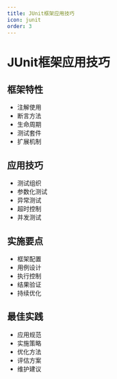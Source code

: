 ```yaml
---
title: JUnit框架应用技巧
icon: junit
order: 3
---
```


# JUnit框架应用技巧

## 框架特性
- 注解使用
- 断言方法
- 生命周期
- 测试套件
- 扩展机制

## 应用技巧
- 测试组织
- 参数化测试
- 异常测试
- 超时控制
- 并发测试

## 实施要点
- 框架配置
- 用例设计
- 执行控制
- 结果验证
- 持续优化

## 最佳实践
- 应用规范
- 实施策略
- 优化方法
- 评估方案
- 维护建议
